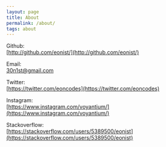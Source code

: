 ```yaml
---
layout: page
title: About
permalink: /about/
tags: about
---
```


Github:    
[http://github.com/eonist/](http://github.com/eonist/)

Email:  
[30n1st@gmail.com](mailto:30n1st@gmail.com)


Twitter:   
[https://twitter.com/eoncodes](https://twitter.com/eoncodes) 


Instagram:  
[https://www.instagram.com/voyantium/](https://www.instagram.com/voyantium/) 


Stackoverflow:  
[https://stackoverflow.com/users/5389500/eonist](https://stackoverflow.com/users/5389500/eonist) 
